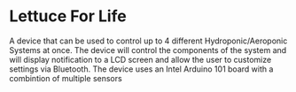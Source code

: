 # Lettuce For Life
A device that can be used to control up to 4 different Hydroponic/Aeroponic Systems at once. The device will control the components of the system and will display notification to a LCD screen and allow the user to customize settings via Bluetooth.
The device uses an Intel Arduino 101 board with a combintion of multiple sensors
